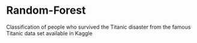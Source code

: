 # Random-Forest
Classification of people who survived the Titanic disaster from the famous Titanic data set available in Kaggle
